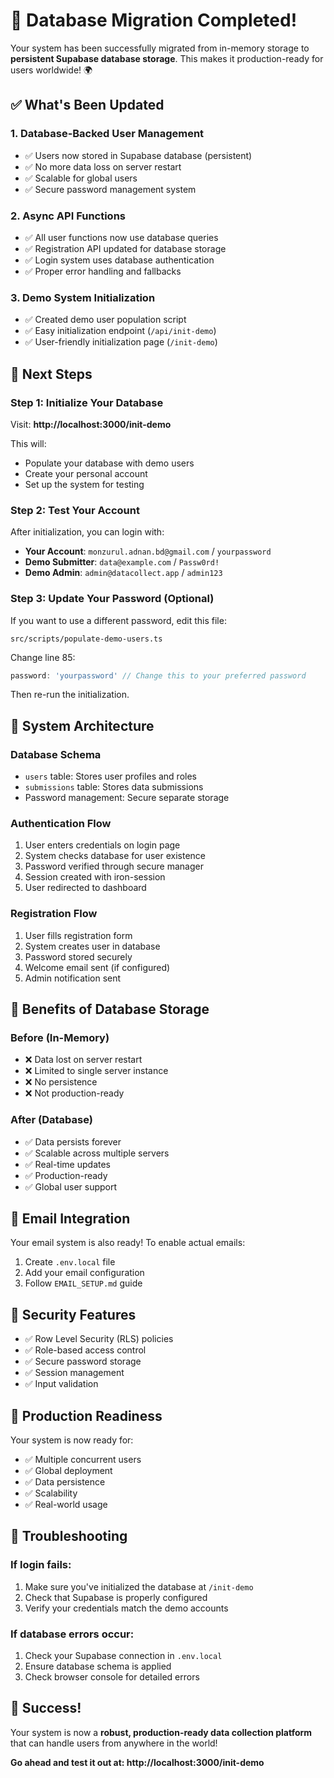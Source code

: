 # 🎉 Database Migration Completed!

Your system has been successfully migrated from in-memory storage to **persistent Supabase database storage**. This makes it production-ready for users worldwide! 🌍

## ✅ What's Been Updated

### **1. Database-Backed User Management**
- ✅ Users now stored in Supabase database (persistent)
- ✅ No more data loss on server restart
- ✅ Scalable for global users
- ✅ Secure password management system

### **2. Async API Functions**
- ✅ All user functions now use database queries
- ✅ Registration API updated for database storage
- ✅ Login system uses database authentication
- ✅ Proper error handling and fallbacks

### **3. Demo System Initialization**
- ✅ Created demo user population script
- ✅ Easy initialization endpoint (`/api/init-demo`)
- ✅ User-friendly initialization page (`/init-demo`)

## 🚀 Next Steps

### **Step 1: Initialize Your Database**

Visit: **http://localhost:3000/init-demo**

This will:
- Populate your database with demo users
- Create your personal account
- Set up the system for testing

### **Step 2: Test Your Account**

After initialization, you can login with:
- **Your Account**: `monzurul.adnan.bd@gmail.com` / `yourpassword`
- **Demo Submitter**: `data@example.com` / `Passw0rd!`
- **Demo Admin**: `admin@datacollect.app` / `admin123`

### **Step 3: Update Your Password (Optional)**

If you want to use a different password, edit this file:
```
src/scripts/populate-demo-users.ts
```

Change line 85:
```typescript
password: 'yourpassword' // Change this to your preferred password
```

Then re-run the initialization.

## 🔧 System Architecture

### **Database Schema**
- `users` table: Stores user profiles and roles
- `submissions` table: Stores data submissions
- Password management: Secure separate storage

### **Authentication Flow**
1. User enters credentials on login page
2. System checks database for user existence
3. Password verified through secure manager
4. Session created with iron-session
5. User redirected to dashboard

### **Registration Flow**
1. User fills registration form
2. System creates user in database
3. Password stored securely
4. Welcome email sent (if configured)
5. Admin notification sent

## 🌟 Benefits of Database Storage

### **Before (In-Memory)**
- ❌ Data lost on server restart
- ❌ Limited to single server instance
- ❌ No persistence
- ❌ Not production-ready

### **After (Database)**
- ✅ Data persists forever
- ✅ Scalable across multiple servers
- ✅ Real-time updates
- ✅ Production-ready
- ✅ Global user support

## 📧 Email Integration

Your email system is also ready! To enable actual emails:

1. Create `.env.local` file
2. Add your email configuration
3. Follow `EMAIL_SETUP.md` guide

## 🔐 Security Features

- ✅ Row Level Security (RLS) policies
- ✅ Role-based access control
- ✅ Secure password storage
- ✅ Session management
- ✅ Input validation

## 🎯 Production Readiness

Your system is now ready for:
- ✅ Multiple concurrent users
- ✅ Global deployment
- ✅ Data persistence
- ✅ Scalability
- ✅ Real-world usage

## 🐛 Troubleshooting

### If login fails:
1. Make sure you've initialized the database at `/init-demo`
2. Check that Supabase is properly configured
3. Verify your credentials match the demo accounts

### If database errors occur:
1. Check your Supabase connection in `.env.local`
2. Ensure database schema is applied
3. Check browser console for detailed errors

## 🎊 Success!

Your system is now a **robust, production-ready data collection platform** that can handle users from anywhere in the world! 

**Go ahead and test it out at: http://localhost:3000/init-demo**
